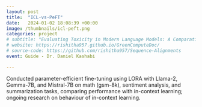 ```yaml
---
layout: post
title:  "ICL-vs-PeFT"
date:   2024-01-02 18:08:39 +00:00
image: /thumbnails/icl-peft.png
categories: project
# subtitle: "Evaluating Toxicity in Modern Language Models: A Comparative Study"
# website: https://rishitha957.github.io/GreenComputeDoc/
# source-code: https://github.com/rishitha957/Sequence-Alignments
event: Guide - Dr. Daniel Kashabi

---
```

Conducted parameter-efficient fine-tuning using LORA with Llama-2, Gemma-7B, and Mistral-7B on math (gsm-8k), sentiment analysis, and summarization tasks, comparing performance with in-context learning; ongoing research on behaviour of in-context learning.